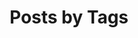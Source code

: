 ---
title: Posts by Tags
layout: tags
entries_layout: grid
author_profile: true
sidebar: 
  nav: "navi"
---